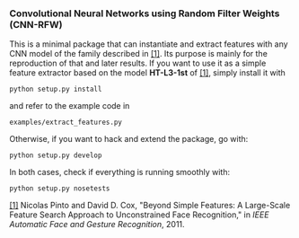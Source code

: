 ### Convolutional Neural Networks using Random Filter Weights (CNN-RFW)

This is a minimal package that can instantiate and extract features with any CNN model of the family described in [[1]](http://www.coxlab.org/pdfs/fg2011_lfw.pdf).
Its purpose is mainly for the reproduction of that and later results.
If you want to use it as a simple feature extractor based on the model **HT-L3-1st** of [[1]](http://www.coxlab.org/pdfs/fg2011_lfw.pdf), simply install it with

```
python setup.py install
```

and refer to the example code in

```
examples/extract_features.py
```

Otherwise, if you want to hack and extend the package, go with:

```
python setup.py develop
```

In both cases, check if everything is running smoothly with:

```
python setup.py nosetests
```

[[1]](http://www.coxlab.org/pdfs/fg2011_lfw.pdf) Nicolas Pinto and David D. Cox, "Beyond Simple Features: A Large-Scale Feature Search Approach to Unconstrained Face Recognition," in *IEEE Automatic Face and Gesture Recognition*, 2011.
